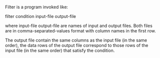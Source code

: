 Filter is a program invoked like:

filter condition input-file output-file

where input-file output-file are names of input and output files. Both files are in comma-separated-values format with column names in the first row.

The output file contain the same columns as the input file (in the same order), the data rows of the output file correspond to those rows of the input file (in the same order) that satisfy the condition.
